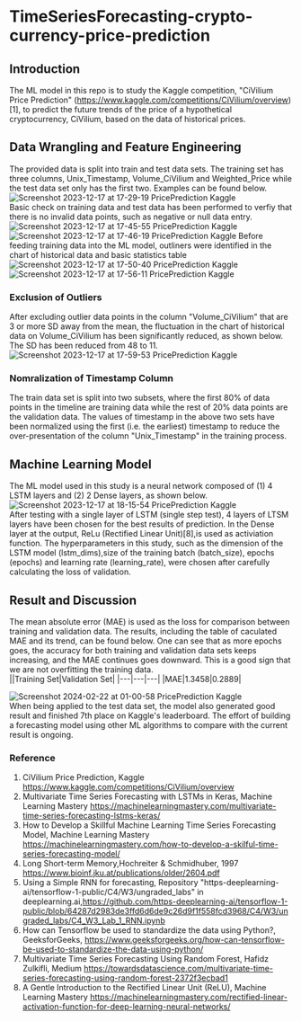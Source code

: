 # TimeSeriesForecasting-crypto-currency-price-prediction
## Introduction
The ML model in this repo is to study the Kaggle competition, "CiVilium Price Prediction" (https://www.kaggle.com/competitions/CiVilium/overview)[1], to predict the future trends of the price of a hypothetical cryptocurrency, CiVilium, based on the data of historical prices. 
## Data Wrangling and Feature Engineering
The provided data is split into train and test data sets. The training set has three columns, Unix_Timestamp, Volume_CiVilium and Weighted_Price while the test data set only has the first two. Examples can be found below.
![Screenshot 2023-12-17 at 17-29-19 PricePrediction Kaggle](https://github.com/ghyh/TimeSeriesForecasting-crypto-currency-price-prediction/assets/30448897/44c46705-e145-45f7-8e26-32e50cc24362)   
Basic check on training data and test data has been performed to verfiy that there is no invalid data points, such as negative or null data entry.
![Screenshot 2023-12-17 at 17-45-55 PricePrediction Kaggle](https://github.com/ghyh/TimeSeriesForecasting-crypto-currency-price-prediction/assets/30448897/b821428e-2944-4d4a-bb01-9bd922f75dd9)   
![Screenshot 2023-12-17 at 17-46-19 PricePrediction Kaggle](https://github.com/ghyh/TimeSeriesForecasting-crypto-currency-price-prediction/assets/30448897/5f872ec2-2c04-454b-90b9-59fa35c34d36)
Before feeding training data into the ML model, outliners were identified in the chart of historical data and basic statistics table
![Screenshot 2023-12-17 at 17-50-40 PricePrediction Kaggle](https://github.com/ghyh/TimeSeriesForecasting-crypto-currency-price-prediction/assets/30448897/2ccacc4a-e9fd-4f38-862f-ac5a4ae0d639)   
![Screenshot 2023-12-17 at 17-56-11 PricePrediction Kaggle](https://github.com/ghyh/TimeSeriesForecasting-crypto-currency-price-prediction/assets/30448897/2ca1257d-bd2a-4234-8bef-b53249ab01d6)   
### Exclusion of Outliers
After excluding outlier data points in the column "Volume_CiVilium" that are 3 or more SD away from the mean, the fluctuation in the chart of historical data on Volume_CiVilium has been significantly reduced, as shown below. The SD has been reduced from 48 to 11.
![Screenshot 2023-12-17 at 17-59-53 PricePrediction Kaggle](https://github.com/ghyh/TimeSeriesForecasting-crypto-currency-price-prediction/assets/30448897/c2e1fdd5-f4ae-4e5a-b8ea-4373916f7bf3)   
### Nomralization of Timestamp Column
The train data set is split into two subsets, where the first 80% of data points in the timeline are training data while the rest of 20% data points are the validation data. The values of timestamp in the above two sets have been normalized using the first (i.e. the earliest) timestamp to reduce the over-presentation of the column "Unix_Timestamp" in the training process.
## Machine Learning Model
The ML model used in this study is a neural network composed of (1) 4 LSTM layers and (2) 2 Dense layers, as shown below.
![Screenshot 2023-12-17 at 18-15-54 PricePrediction Kaggle](https://github.com/ghyh/TimeSeriesForecasting-crypto-currency-price-prediction/assets/30448897/3baff3ff-2e5e-452e-96a3-4ceb2fa3b671)   
After testing with a single layer of LSTM (single step test), 4 layers of LTSM layers have been chosen for the best results of prediction. In the Dense layer at the output, ReLu (Rectified Linear Unit)[8],is used as activiation function. The hyperparameters in this study, such as the dimension of the LSTM model (lstm_dims),size of the training batch (batch_size), epochs (epochs) and learning rate (learning_rate), were chosen after carefully calculating the loss of validation. 
## Result and Discussion
The mean absolute error (MAE) is used as the loss for comparison between training and validation data. The results, including the table of caculated MAE and its trend, can be found below.
One can see that as more epochs goes, the accuracy for both training and validation data sets keeps increasing, and the MAE continues goes downward. This is a good sign that we are not overfitting the training data.   
||Training Set|Validation Set|
|---|---|---|
|MAE|1.3458|0.2889|   

![Screenshot 2024-02-22 at 01-00-58 PricePrediction Kaggle](https://github.com/ghyh/TimeSeriesForecasting-crypto-currency-price-prediction/assets/30448897/48167d93-3b87-47b1-94a5-851f7274894d)   
When being applied to the test data set, the model also generated good result and finished 7th place on Kaggle's leaderboard. The effort of building a forecasting model using other ML algorithms to compare with the current result is ongoing. 
### Reference
1. CiVilium Price Prediction, Kaggle https://www.kaggle.com/competitions/CiVilium/overview   
2. Multivariate Time Series Forecasting with LSTMs in Keras, Machine Learning Mastery https://machinelearningmastery.com/multivariate-time-series-forecasting-lstms-keras/   
3. How to Develop a Skillful Machine Learning Time Series Forecasting Model, Machine Learning Mastery https://machinelearningmastery.com/how-to-develop-a-skilful-time-series-forecasting-model/   
4. Long Short-term Memory,Hochreiter & Schmidhuber, 1997 https://www.bioinf.jku.at/publications/older/2604.pdf   
5. Using a Simple RNN for forecasting, Repository "https-deeplearning-ai/tensorflow-1-public/C4/W3/ungraded_labs" in deeplearning.ai,https://github.com/https-deeplearning-ai/tensorflow-1-public/blob/64287d2983de3ffd6d6de9c26d9f1f558fcd3968/C4/W3/ungraded_labs/C4_W3_Lab_1_RNN.ipynb   
6. How can Tensorflow be used to standardize the data using Python?, GeeksforGeeks, https://www.geeksforgeeks.org/how-can-tensorflow-be-used-to-standardize-the-data-using-python/   
7. Multivariate Time Series Forecasting Using Random Forest, Hafidz Zulkifli, Medium https://towardsdatascience.com/multivariate-time-series-forecasting-using-random-forest-2372f3ecbad1
8. A Gentle Introduction to the Rectified Linear Unit (ReLU), Machine Learning Mastery https://machinelearningmastery.com/rectified-linear-activation-function-for-deep-learning-neural-networks/   
